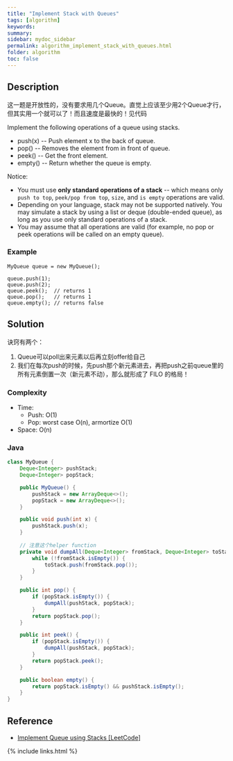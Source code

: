 ```yaml
---
title: "Implement Stack with Queues"
tags: [algorithm]
keywords:
summary:
sidebar: mydoc_sidebar
permalink: algorithm_implement_stack_with_queues.html
folder: algorithm
toc: false
---
```


## Description
这一题是开放性的，没有要求用几个Queue。直觉上应该至少用2个Queue才行，但其实用一个就可以了！而且速度是最快的！见代码

Implement the following operations of a queue using stacks.
* push(x) -- Push element x to the back of queue.
* pop() -- Removes the element from in front of queue.
* peek() -- Get the front element.
* empty() -- Return whether the queue is empty.

Notice:
* You must use **only standard operations of a stack** -- which means only `push to top`, `peek/pop from top`, `size`, and `is empty` operations are valid.
* Depending on your language, stack may not be supported natively. You may simulate a stack by using a list or deque (double-ended queue), as long as you use only standard operations of a stack.
* You may assume that all operations are valid (for example, no pop or peek operations will be called on an empty queue).

### Example
```
MyQueue queue = new MyQueue();

queue.push(1);
queue.push(2);  
queue.peek();  // returns 1
queue.pop();   // returns 1
queue.empty(); // returns false
```

## Solution
诀窍有两个：
1. Queue可以poll出来元素以后再立刻offer给自己
2. 我们在每次push的时候，先push那个新元素进去，再把push之前queue里的所有元素倒置一次（新元素不动），那么就形成了 FILO 的格局！


### Complexity
* Time: 
  * Push: O(1)
  * Pop: worst case O(n), armortize O(1)
* Space: O(n)

### Java
```java
class MyQueue {
    Deque<Integer> pushStack;
    Deque<Integer> popStack;

    public MyQueue() {
        pushStack = new ArrayDeque<>();
        popStack = new ArrayDeque<>();
    }

    public void push(int x) {
        pushStack.push(x);
    }
    
    // 注意这个helper function
    private void dumpAll(Deque<Integer> fromStack, Deque<Integer> toStack) {
        while (!fromStack.isEmpty()) {
            toStack.push(fromStack.pop());
        }
    }

    public int pop() {
        if (popStack.isEmpty()) {
            dumpAll(pushStack, popStack);
        }
        return popStack.pop();
    }

    public int peek() {
        if (popStack.isEmpty()) {
            dumpAll(pushStack, popStack);
        }
        return popStack.peek();
    }

    public boolean empty() {
        return popStack.isEmpty() && pushStack.isEmpty();
    }
}
```

## Reference
* [Implement Queue using Stacks [LeetCode]](https://leetcode.com/problems/implement-queue-using-stacks/description/)

{% include links.html %}
